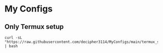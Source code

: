 # My Configs

## Only Termux setup

```
curl -sL "https://raw.githubusercontent.com/decipher3114/MyConfigs/main/termux_setup.sh" | bash
```
